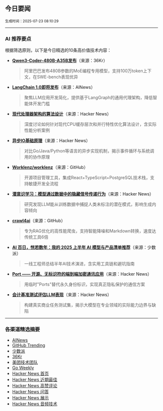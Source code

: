 ## 今日要闻

<sub> 生成时间：2025-07-23 08:10:29</sub>


---

### AI 推荐要点

根据筛选原则，以下是今日精选的10条高价值技术内容：

- **[Qwen3-Coder-480B-A35B发布](https://qwenlm.github.io/blog/qwen3-coder/)**（来源：36Kr）  
  > 阿里巴巴发布480B参数的MoE编程专用模型，支持100万token上下文，在SWE-bench表现优异

- **[LangChain 1.0即将发布](https://twitter.com/hwchase17/status/1947376920355917909)**（来源：AINews）  
  > 聚焦LLM应用开发简化，提供基于LangGraph的通用代理架构，降低智能体开发门槛

- **[现代处理器架构的算法设计](https://news.ycombinator.com/item?id=44653965)**（来源：Hacker News）  
  > 深度讨论如何针对现代CPU缓存层次和并行特性优化算法设计，含实际性能分析案例

- **[异步IO基础原理](https://news.ycombinator.com/item?id=44638710)**（来源：Hacker News）  
  > 对比Go/Java/Python等语言的异步实现机制，揭示事件循环与系统调用的协作原理

- **[Worklenz/worklenz](https://github.com/Worklenz/worklenz)**（来源：GitHub）  
  > 开源项目管理工具，集成React+TypeScript+PostgreSQL技术栈，支持敏捷开发全流程

- **[潜意识学习：模型通过数据中的隐藏信号传递行为](https://news.ycombinator.com/item?id=44650840)**（来源：Hacker News）  
  > 研究发现LLM能从训练数据中捕捉人类未标注的潜在模式，影响生成内容倾向

- **[crawl4ai](https://github.com/unclecode/crawl4ai)**（来源：GitHub）  
  > 专为RAG优化的高性能爬虫，支持智能降噪和Markdown转换，速度达传统工具6倍

- **[AI 百日，恍若数年：我的 2025 上半年 AI 模型与产品清单推荐](https://sspai.com/post/101081)**（来源：少数派）  
  > 一线工程师总结半年AI技术演进，含实用工具链和避坑指南

- **[Port —— 开源、无标识符的端到端加密通讯应用](https://news.ycombinator.com/item?id=44652220)**（来源：Hacker News）  
  > 用临时"Ports"替代永久身份标识，实现真正隐私保护的通信方案

- **[会计基准测试评估LLM表现](https://news.ycombinator.com/item?id=44637352)**（来源：Hacker News）  
  > 构建真实商业任务测试集，揭示大模型在专业领域的实际能力边界与缺陷

---

### 各渠道精选摘要
- [AINews](./ai_news_summary_2025-07-23.md)
- [GitHub Trending](./github_trending_2025-07-23.md)
- [少数派](./shaoshupai_2025-07-23.md)
- [36Kr](./36kr_summary_2025-07-23.md)
- [美团技术团队](./meituan_2025-07-23.md)
- [Go Weekly](./go_weekly_2025-07-23.md)
- [Hacker News 首页](./hacker_news_frontpage_2025-07-23.md)
- [Hacker News 近期最佳](./hacker_news_best_2025-07-23.md)
- [Hacker News 高赞评论](./hacker_news_top_comments_2025-07-23.md)
- [Hacker News 问答](./hacker_news_ask_2025-07-23.md)
- [Hacker News 展示](./hacker_news_show_2025-07-23.md)
- [Hacker News 音频技术](./hacker_news_audio_tech_2025-07-23.md)